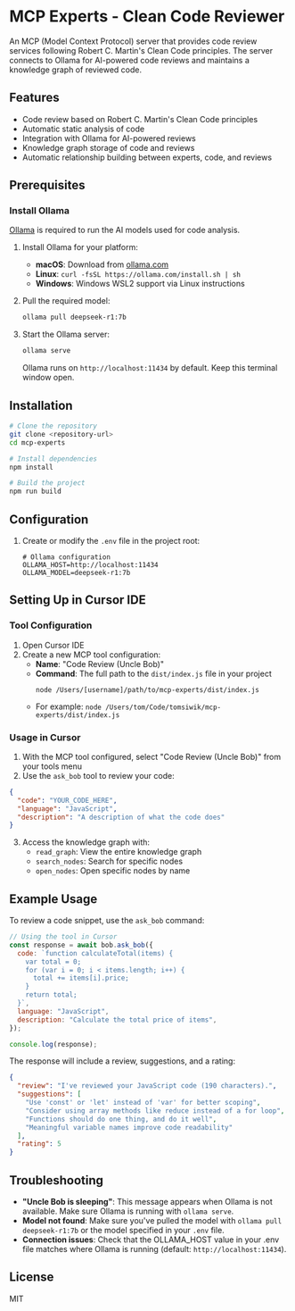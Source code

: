 # MCP Experts - Clean Code Reviewer

An MCP (Model Context Protocol) server that provides code review services following Robert C. Martin's Clean Code principles. The server connects to Ollama for AI-powered code reviews and maintains a knowledge graph of reviewed code.

## Features

- Code review based on Robert C. Martin's Clean Code principles
- Automatic static analysis of code
- Integration with Ollama for AI-powered reviews
- Knowledge graph storage of code and reviews
- Automatic relationship building between experts, code, and reviews

## Prerequisites

### Install Ollama

[Ollama](https://ollama.com/) is required to run the AI models used for code analysis.

1. Install Ollama for your platform:

   - **macOS**: Download from [ollama.com](https://ollama.com/)
   - **Linux**: `curl -fsSL https://ollama.com/install.sh | sh`
   - **Windows**: Windows WSL2 support via Linux instructions

2. Pull the required model:

   ```bash
   ollama pull deepseek-r1:7b
   ```

3. Start the Ollama server:

   ```bash
   ollama serve
   ```

   Ollama runs on `http://localhost:11434` by default. Keep this terminal window open.

## Installation

```bash
# Clone the repository
git clone <repository-url>
cd mcp-experts

# Install dependencies
npm install

# Build the project
npm run build
```

## Configuration

1. Create or modify the `.env` file in the project root:

   ```
   # Ollama configuration
   OLLAMA_HOST=http://localhost:11434
   OLLAMA_MODEL=deepseek-r1:7b
   ```

## Setting Up in Cursor IDE

### Tool Configuration

1. Open Cursor IDE
2. Create a new MCP tool configuration:
   - **Name**: "Code Review (Uncle Bob)"
   - **Command**: The full path to the `dist/index.js` file in your project
     ```
     node /Users/[username]/path/to/mcp-experts/dist/index.js
     ```
   - For example: `node /Users/tom/Code/tomsiwik/mcp-experts/dist/index.js`

### Usage in Cursor

1. With the MCP tool configured, select "Code Review (Uncle Bob)" from your tools menu
2. Use the `ask_bob` tool to review your code:

```json
{
  "code": "YOUR_CODE_HERE",
  "language": "JavaScript",
  "description": "A description of what the code does"
}
```

3. Access the knowledge graph with:
   - `read_graph`: View the entire knowledge graph
   - `search_nodes`: Search for specific nodes
   - `open_nodes`: Open specific nodes by name

## Example Usage

To review a code snippet, use the `ask_bob` command:

```javascript
// Using the tool in Cursor
const response = await bob.ask_bob({
  code: `function calculateTotal(items) {
    var total = 0;
    for (var i = 0; i < items.length; i++) {
      total += items[i].price;
    }
    return total;
  }`,
  language: "JavaScript",
  description: "Calculate the total price of items",
});

console.log(response);
```

The response will include a review, suggestions, and a rating:

```json
{
  "review": "I've reviewed your JavaScript code (190 characters).",
  "suggestions": [
    "Use 'const' or 'let' instead of 'var' for better scoping",
    "Consider using array methods like reduce instead of a for loop",
    "Functions should do one thing, and do it well",
    "Meaningful variable names improve code readability"
  ],
  "rating": 5
}
```

## Troubleshooting

- **"Uncle Bob is sleeping"**: This message appears when Ollama is not available. Make sure Ollama is running with `ollama serve`.
- **Model not found**: Make sure you've pulled the model with `ollama pull deepseek-r1:7b` or the model specified in your `.env` file.
- **Connection issues**: Check that the OLLAMA_HOST value in your .env file matches where Ollama is running (default: `http://localhost:11434`).

## License

MIT
